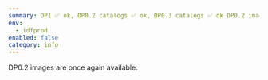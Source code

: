 ```yaml
---
summary: DP1 ✅ ok, DP0.2 catalogs ✅ ok, DP0.3 catalogs ✅ ok DP0.2 image services ✅  ok
env:
  - idfprod
enabled: false
category: info
---
```


DP0.2 images are once again available. 
